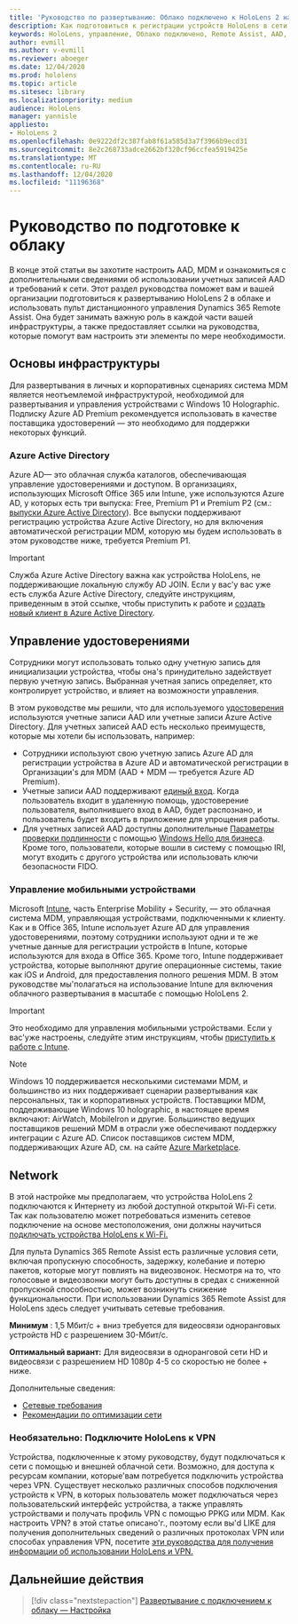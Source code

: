 ```yaml
---
title: 'Руководство по развертыванию: Облако подключено к HoloLens 2 на шкале с помощью средства Remote Assist — подготовка'
description: Как подготовиться к регистрации устройств HoloLens в сети, подключенной к облаку
keywords: HoloLens, управление, Облако подключено, Remote Assist, AAD, Azure AD, MDM, управление мобильными устройствами
author: evmill
ms.author: v-evmill
ms.reviewer: aboeger
ms.date: 12/04/2020
ms.prod: hololens
ms.topic: article
ms.sitesec: library
ms.localizationpriority: medium
audience: HoloLens
manager: yannisle
appliesto:
- HoloLens 2
ms.openlocfilehash: 0e9222df2c387fab8f61a585d3a7f3966b9ecd31
ms.sourcegitcommit: 8e2c268733adce2662bf320cf96ccfea5919425e
ms.translationtype: MT
ms.contentlocale: ru-RU
ms.lasthandoff: 12/04/2020
ms.locfileid: "11196368"
---
```

# Руководство по подготовке к облаку

В конце этой статьи вы захотите настроить AAD, MDM и ознакомиться с дополнительными сведениями об использовании учетных записей AAD и требований к сети. Этот раздел руководства поможет вам и вашей организации подготовиться к развертыванию HoloLens 2 в облаке и использовать пульт дистанционного управления Dynamics 365 Remote Assist. Она будет занимать важную роль в каждой части вашей инфраструктуры, а также предоставляет ссылки на руководства, которые помогут вам настроить эти элементы по мере необходимости.

## Основы инфраструктуры

Для развертывания в личных и корпоративных сценариях система MDM является неотъемлемой инфраструктурой, необходимой для развертывания и управления устройствами с Windows 10 Holographic. Подписку Azure AD Premium рекомендуется использовать в качестве поставщика удостоверений — это необходимо для поддержки некоторых функций.

### Azure Active Directory

Azure AD— это облачная служба каталогов, обеспечивающая управление удостоверениями и доступом. В организациях, использующих Microsoft Office 365 или Intune, уже используются Azure AD, у которых есть три выпуска: Free, Premium P1 и Premium P2 (см.: [выпуски Azure Active Directory](https://azure.microsoft.com/documentation/articles/active-directory-editions)). Все выпуски поддерживают регистрацию устройства Azure Active Directory, но для включения автоматической регистрации MDM, которую мы будем использовать в этом руководстве ниже, требуется Premium P1.

> [!IMPORTANT]
> Служба Azure Active Directory важна как устройства HoloLens, не поддерживающие локальную службу AD JOIN. Если у вас&#39;у вас уже есть служба Azure Active Directory, следуйте инструкциям, приведенным в этой ссылке, чтобы приступить к работе и [создать новый клиент в Azure Active Directory](https://docs.microsoft.com/azure/active-directory/fundamentals/active-directory-access-create-new-tenant).

## Управление удостоверениями

Сотрудники могут использовать только одну учетную запись для инициализации устройства, чтобы она&#39;s принудительно задействует первую учетную запись. Выбранная учетная запись определяет, кто контролирует устройство, и влияет на возможности управления.

В этом руководстве мы решили, что для используемого [удостоверения](https://docs.microsoft.com/hololens/hololens-identity) используются учетные записи AAD или учетные записи Azure Active Directory. Для учетных записей AAD есть несколько преимуществ, которые мы хотели бы использовать, например:

- Сотрудники используют свою учетную запись Azure AD для регистрации устройства в Azure AD и автоматической регистрации в Организации&#39;s для MDM (AAD + MDM — требуется Azure AD Premium).
- Учетные записи AAD поддерживают [единый вход](https://docs.microsoft.com/azure/active-directory/manage-apps/what-is-single-sign-on). Когда пользователь входит в удаленную помощь, удостоверение пользователя, выполнившего вход в AAD, будет распознано, и пользователь будет входить в приложение для упрощения работы.
- Для учетных записей AAD доступны дополнительные [Параметры проверки подлинности](https://docs.microsoft.com/hololens/hololens-identity) с помощью [Windows Hello для бизнеса](https://docs.microsoft.com/windows/security/identity-protection/hello-for-business/hello-identity-verification). Кроме того, пользователи, которые вошли в систему с помощью IRI, могут входить с другого устройства или использовать ключи безопасности FIDO.

### Управление мобильными устройствами

Microsoft [Intune](https://docs.microsoft.com/mem/intune/fundamentals/what-is-intune), часть Enterprise Mobility + Security, — это облачная система MDM, управляющая устройствами, подключенными к клиенту. Как и в Office 365, Intune использует Azure AD для управления удостоверениями, поэтому сотрудники используют одни и те же учетные данные для регистрации устройств в Intune, которые используются для входа в Office 365. Кроме того, Intune поддерживает устройства, которые выполняют другие операционные системы, такие как iOS и Android, для предоставления полного решения MDM. В этом руководстве мы&#39;полагаться на использование Intune для включения облачного развертывания в масштабе с помощью HoloLens 2.

> [!IMPORTANT]
> Это необходимо для управления мобильными устройствами. Если у вас&#39;уже настроены, следуйте этим инструкциям, чтобы [приступить к работе с Intune](https://docs.microsoft.com/mem/intune/fundamentals/free-trial-sign-up).

> [!NOTE]
> Windows 10 поддерживается несколькими системами MDM, и большинство из них поддерживает сценарии развертывания как персональных, так и корпоративных устройств. Поставщики MDM, поддерживающие Windows 10 holographic, в настоящее время включают: AirWatch, MobileIron и другие. Большинство ведущих поставщиков решений MDM в отрасли уже обеспечивают поддержку интеграции с Azure AD. Список поставщиков систем MDM, поддерживающих Azure AD, см. на сайте [Azure Marketplace](https://azure.microsoft.com/marketplace/).

## Network

В этой настройке мы предполагаем, что устройства HoloLens 2 подключаются к Интернету из любой доступной открытой Wi-Fi сети. Так как пользователю может потребоваться изменить сетевое подключение на основе местоположения, они должны научиться [подключать устройства HoloLens к Wi-Fi.](https://docs.microsoft.com/hololens/hololens-network)

Для пульта Dynamics 365 Remote Assist есть различные условия сети, включая пропускную способность, задержку, колебание и потерю пакетов, которые могут повлиять на видеозвонок. Несмотря на то, что голосовые и видеозвонки могут быть доступны в средах с сниженной пропускной способностью, может возникнуть снижение функциональности. При использовании Dynamics 365 Remote Assist для HoloLens здесь следует учитывать сетевые требования.

**Минимум** : 1,5 Мбит/с + вниз требуется для видеосвязи одноранговых устройств HD с разрешением 30-Мбит/с.

**Оптимальный вариант:** Для видеосвязи в одноранговой сети HD и видеосвязи с разрешением HD 1080p 4-5 со скоростью не более + ниже.

Дополнительные сведения:

- [Сетевые требования](https://docs.microsoft.com/dynamics365/mixed-reality/remote-assist/requirements#network-requirements)
- [Рекомендации по оптимизации сети](https://docs.microsoft.com/dynamics365/mixed-reality/remote-assist/requirements#dynamics-365-remote-assist-hololens)

### Необязательно: Подключите HoloLens к VPN

Устройства, подключенные к этому руководству, будут подключаться к сети с помощью и внешней облачной сети. Возможно, для доступа к ресурсам компании, которые&#39;вам потребуется подключить устройства через VPN. Существует несколько различных способов подключения устройств к VPN, в которых пользователь может подключаться через пользовательский интерфейс устройства, а также управлять устройствами и получать профиль VPN с помощью PPKG или MDM. Как настроить VPN? в этой статье описано&#39;г., поэтому если вы&#39;d LIKE для получения дополнительных сведений о различных протоколах VPN или способах управления VPN, посетите [эти руководства для получения информации об использовании HoloLens и VPN.](https://docs.microsoft.com/hololens/hololens-network#vpn)

## Дальнейшие действия

> [!div class="nextstepaction"]
> [Развертывание с подключением к облаку — Настройка](hololens2-cloud-connected-configure.md)
